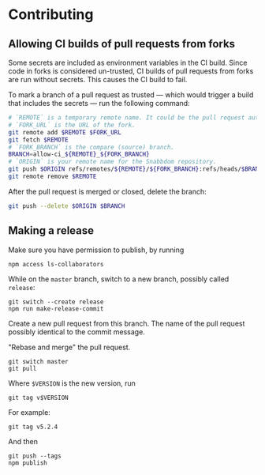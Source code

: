 # Contributing

## Allowing CI builds of pull requests from forks

Some secrets are included as environment variables in the CI build.
Since code in forks is considered un-trusted,
CI builds of pull requests from forks are run without secrets.
This causes the CI build to fail.

To mark a branch of a pull request as trusted
— which would trigger a build that includes the secrets —
run the following command:

```sh
# `REMOTE` is a temporary remote name. It could be the pull request author user name.
# `FORK_URL` is the URL of the fork.
git remote add $REMOTE $FORK_URL
git fetch $REMOTE
# `FORK_BRANCH` is the compare (source) branch.
BRANCH=allow-ci_${REMOTE}_${FORK_BRANCH}
# `ORIGIN` is your remote name for the Snabbdom repository.
git push $ORIGIN refs/remotes/${REMOTE}/${FORK_BRANCH}:refs/heads/$BRANCH
git remote remove $REMOTE
```

After the pull request is merged or closed, delete the branch:

```sh
git push --delete $ORIGIN $BRANCH
```

## Making a release

Make sure you have permission to publish, by running

    npm access ls-collaborators

While on the `master` branch, switch to a new branch, possibly called `release`:

    git switch --create release
    npm run make-release-commit

Create a new pull request from this branch. The name of the pull request possibly identical to the commit message.

"Rebase and merge" the pull request.

    git switch master
    git pull

Where `$VERSION` is the new version, run

    git tag v$VERSION

For example:

    git tag v5.2.4

And then

    git push --tags
    npm publish
